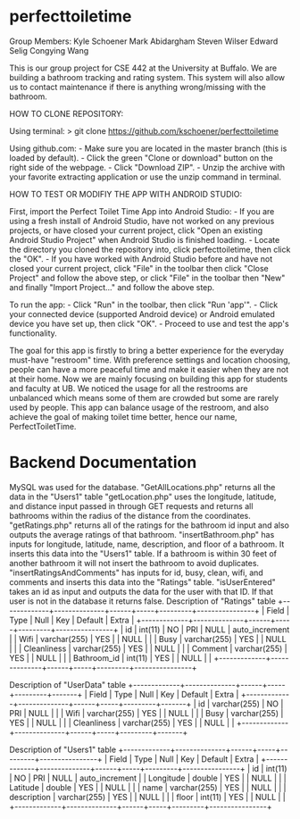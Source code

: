 # perfecttoiletime
Group Members:
Kyle Schoener
Mark Abidargham
Steven Wilser
Edward Selig
Congying Wang

This is our group project for CSE 442 at the University at Buffalo.
We are building a bathroom tracking and rating system.
This system will also allow us to contact maintenance if there is anything wrong/missing with the bathroom.

HOW TO CLONE REPOSITORY:

  Using terminal:
    > git clone https://github.com/kschoener/perfecttoiletime

  Using github.com:
    - Make sure you are located in the master branch (this is loaded by default).
    - Click the green "Clone or download" button on the right side of the webpage.
    - Click "Download ZIP".
    - Unzip the archive with your favorite extracting application or use the unzip command in terminal.

HOW TO TEST OR MODIFIY THE APP WITH ANDROID STUDIO:

  First, import the Perfect Toilet Time App into Android Studio:
    - If you are using a fresh install of Android Studio, have not worked on any previous projects, or have closed your current project, click "Open an existing Android Studio Project" when Android Studio is finished loading.
    - Locate the directory you cloned the repository into, click perfecttoiletime, then click the "OK".
    - If you have worked with Android Studio before and have not closed your current project, click "File" in the toolbar then click "Close Project" and follow the above step, or click "File" in the toolbar then "New" and finally "Import Project..." and follow the above step.
  
  To run the app:
    - Click "Run" in the toolbar, then click "Run 'app'".
    - Click your connected device (supported Android device) or Android emulated device you have set up, then click "OK".
    - Proceed to use and test the app's functionality.


The goal for this app is firstly to bring a better experience for the everyday must-have "restroom" time. With preference settings and location choosing, people can have a more peaceful time and make it easier when they are not at their home. Now we are mainly focusing on building this app for students and faculty at UB. We noticed the usage for all the restrooms are unbalanced which means some of them are crowded but some are rarely used by people. This app can balance usage of the restroom, and also achieve the goal of making toilet time better, hence our name, PerfectToiletTime.

# Backend Documentation
MySQL was used for the database.
"GetAllLocations.php" returns all the data in the "Users1" table
"getLocation.php" uses the longitude, latitude, and distance input passed in through GET requests and returns all bathrooms within the radius of the distance from the coordinates.
"getRatings.php" returns all of the ratings for the bathroom id input and also outputs the average ratings of that bathroom.
"insertBathroom.php" has inputs for longitude, latitude, name, description, and floor of a bathroom.  It inserts this data into the "Users1" table.  If a bathroom is within 30 feet of another bathroom it will not insert the bathroom to avoid duplicates.
"insertRatingsAndComments" has inputs for id, busy, clean, wifi, and comments and inserts this data into the "Ratings" table.
"isUserEntered" takes an id as input and outputs the data for the user with that ID.  If that user is not in the database it returns false.
Description of "Ratings" table
+-------------+--------------+------+-----+---------+----------------+
| Field       | Type         | Null | Key | Default | Extra          |
+-------------+--------------+------+-----+---------+----------------+
| id          | int(11)      | NO   | PRI | NULL    | auto_increment |
| Wifi        | varchar(255) | YES  |     | NULL    |                |
| Busy        | varchar(255) | YES  |     | NULL    |                |
| Cleanliness | varchar(255) | YES  |     | NULL    |                |
| Comment     | varchar(255) | YES  |     | NULL    |                |
| Bathroom_id | int(11)      | YES  |     | NULL    |                |
+-------------+--------------+------+-----+---------+----------------+

Description of "UserData" table
+-------------+--------------+------+-----+---------+-------+
| Field       | Type         | Null | Key | Default | Extra |
+-------------+--------------+------+-----+---------+-------+
| id          | varchar(255) | NO   | PRI | NULL    |       |
| Wifi        | varchar(255) | YES  |     | NULL    |       |
| Busy        | varchar(255) | YES  |     | NULL    |       |
| Cleanliness | varchar(255) | YES  |     | NULL    |       |
+-------------+--------------+------+-----+---------+-------+

Description of "Users1" table
+-------------+--------------+------+-----+---------+----------------+
| Field       | Type         | Null | Key | Default | Extra          |
+-------------+--------------+------+-----+---------+----------------+
| id          | int(11)      | NO   | PRI | NULL    | auto_increment |
| Longitude   | double       | YES  |     | NULL    |                |
| Latitude    | double       | YES  |     | NULL    |                |
| name        | varchar(255) | YES  |     | NULL    |                |
| description | varchar(255) | YES  |     | NULL    |                |
| floor       | int(11)      | YES  |     | NULL    |                |
+-------------+--------------+------+-----+---------+----------------+
